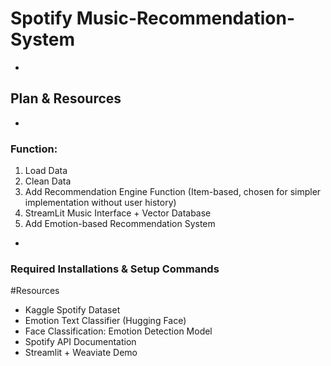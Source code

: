 # Spotify Music-Recommendation-System
-
## Plan & Resources 
-
### Function:
1. Load Data
2. Clean Data 
3. Add Recommendation Engine Function (Item-based, chosen for simpler implementation without user history)
4. StreamLit Music Interface + Vector Database 
5. Add Emotion-based Recommendation System
-
### Required Installations & Setup Commands

#Resources

- Kaggle Spotify Dataset
- Emotion Text Classifier (Hugging Face)
- Face Classification: Emotion Detection Model
- Spotify API Documentation
- Streamlit + Weaviate Demo


